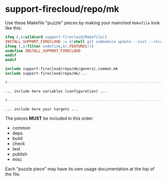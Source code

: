 # support-firecloud/repo/mk

Use these Makefile "puzzle" pieces by making your main/root `Makefile` look like this:

```Makefile
ifeq (,$(wildcard support-firecloud/Makefile))
INSTALL_SUPPORT_FIRECLOUD := $(shell git submodule update --init --recursive support-firecloud)
ifneq (,$(filter undefine,$(.FEATURES)))
undefine INSTALL_SUPPORT_FIRECLOUD
endif
endif

include support-firecloud/repo/mk/generic.common.mk
include support-firecloud/repo/mk/...

# ------------------------------------------------------------------------------

... include here variables (configuration) ...

# ------------------------------------------------------------------------------

... include here your targets ...

```

The pieces **MUST** be included in this order:

* common
* deps
* build
* check
* test
* publish
* misc

Each "puzzle piece" may have its own usage documentation at the top of the file.
